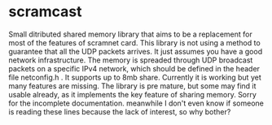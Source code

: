 # scramcast
Small ditributed shared memory library that aims to be a replacement for most of the features of scramnet card.
This library is not using a method to guarantee that all the UDP packets arrives. It just assumes you have a good network infrastructure. The memory is spreaded through UDP broadcast packets on a specific IPv4 network, which should be defined in the header file netconfig.h .
It supports up to 8mb share. Currently it is working but yet many features are missing. The library is pre mature, but some may find it usable already, as it implements the key feature of sharing memory.
Sorry for the incomplete documentation. meanwhile I don't even know if someone is reading these lines because the lack of interest, so why bother?
